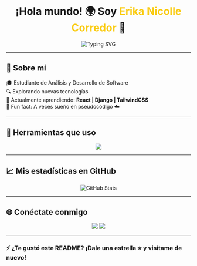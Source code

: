 <h1 align="center">
  ¡Hola mundo! 🌍 Soy <span style="color:#FACC15;">Erika Nicolle Corredor</span> 👋
</h1>

<p align="center">
  <img src="https://readme-typing-svg.herokuapp.com?font=Fira+Code&size=25&duration=4000&pause=1000&center=true&vCenter=true&width=435&lines=Aprendiz+ADSO;Aprendiendo+cosas+nuevas!;Bienvenido+a+mi+GitHub!🚀" alt="Typing SVG" />
</p>

---

## 🚀 Sobre mí

🎓 Estudiante de Análisis y Desarrollo de Software    
🔍 Explorando nuevas tecnologías  
🧠 Actualmente aprendiendo: **React | Django | TailwindCSS**   
🧩 Fun fact: A veces sueño en pseudocódigo ☁️

---

## 🧰 Herramientas que uso 

<p align="center">
  <img src="https://skillicons.dev/icons?i=python,react,django,html,css,git,github,vscode" />
</p>

---

## 📈 Mis estadísticas en GitHub

<p align="center">
  <img src="https://github-readme-stats.vercel.app/api?username=Eri1607&show_icons=true&theme=radical&hide_border=true" alt="GitHub Stats" />

</p>

---

## 🌐 Conéctate conmigo

<p align="center">
  <a href="https://www.linkedin.com/in/erika-corredor-80600a320/" target="_blank"><img src="https://img.shields.io/badge/LinkedIn-%230077B5?style=for-the-badge&logo=linkedin&logoColor=white" /></a>
  <a href="mailto:eri16061142@gmail.com"><img src="https://img.shields.io/badge/Email-%23D14836?style=for-the-badge&logo=gmail&logoColor=white" /></a>
</p>

---


### ⚡ ¿Te gustó este README? ¡Dale una estrella ⭐ y visítame de nuevo!

